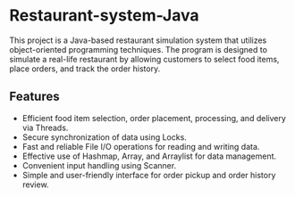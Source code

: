 # Restaurant-system-Java
This project is a Java-based restaurant simulation system that utilizes object-oriented programming techniques. The program is designed to simulate a real-life restaurant by allowing customers to select food items, place orders, and track the order history.


<h2>Features</h2>
<ul>
<li>Efficient food item selection, order placement, processing, and delivery via Threads.</li>
<li>Secure synchronization of data using Locks.</li>
<li>Fast and reliable File I/O operations for reading and writing data.</li>
<li>Effective use of Hashmap, Array, and Arraylist for data management.</li>
<li>Convenient input handling using Scanner.</li>
<li>Simple and user-friendly interface for order pickup and order history review.</li>
</ul>
